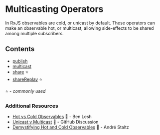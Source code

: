 # Multicasting Operators

In RxJS observables are cold, or unicast by default. These operators can make an
observable hot, or multicast, allowing side-effects to be shared among multiple
subscribers.

## Contents

- [publish](publish.md)
- [multicast](multicast.md)
- [share](share.md) ⭐
- [shareReplay](sharereplay.md) ⭐

⭐ - _commonly used_

### Additional Resources

- [Hot vs Cold Observables](https://medium.com/@benlesh/hot-vs-cold-observables-f8094ed53339#.8x9uam5rg)
  📰 - Ben Lesh
- [Unicast v Multicast](https://github.com/zenparsing/es-observable/issues/66)
  📰 - GitHub Discussion
- [Demystifying Hot and Cold Observables](https://egghead.io/lessons/rxjs-demystifying-cold-and-hot-observables-in-rxjs)
  🎥 - André Staltz
